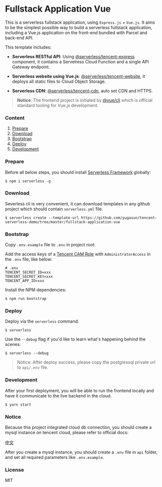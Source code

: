 # Fullstack Application Vue

This is a serverless fullstack application, using `Express.js` +
`Vue.js`. It aims to be the simplest possible way to build a serverless
fullstack application, including a Vue.js application on the front-end bundled
with Parcel and back-end API.

This template includes:

- **Serverless RESTful API**: Using
  [@serverless/tencent-express](https://github.com/serverless-components/tencent-express)
  component, it contains a Servelress Cloud Function and a single API Gateway
  endpoint.

- **Serverless website using Vue.js**:
  [@serverless/tencent-website](https://github.com/serverless-components/tencent-website),
  it deploys all static files to Cloud Object Storage.

- **Serverless CDN**:
  [@serverless/tencent-cdn](https://github.com/serverless-components/tencent-cdn),
  auto set CDN and HTTPS.

> **Notice**: The frontend project is initialed by [@vue/cli](https://cli.vuejs.org/) which is official standard tooling for Vue.js development.

### Content

1. [Prepare](#Prepare)
2. [Download](#Download)
3. [Bootstrap](#Bootstrap)
4. [Deploy](#Deploy)
5. [Development](#Development)

### Prepare

Before all below steps, you should install
[Serverless Framework](https://www.github.com/serverless/serverless) globally:

```console
$ npm i serverless -g
```

### Download

Severless cli is very convenient, it can download templates in any github
project which should contain `serverless.yml` file.

```console
$ serverless create --template-url https://github.com/yugasun/tencent-serverless-demo/tree/master/fullstack-application-vue
```

### Bootstrap

Copy `.env.example` file to `.env` in project root:

Add the access keys of a
[Tencent CAM Role](https://console.cloud.tencent.com/cam/capi) with
`AdministratorAccess` in the `.env` file, like below:

```
# .env
TENCENT_SECRET_ID=xxx
TENCENT_SECRET_KEY=xxx
TENCENT_APP_ID=xxx
```

Install the NPM dependencies:

```console
$ npm run bootstrap
```

### Deploy

Deploy via the `serverless` command:

```console
$ serverless
```

Use the `--debug` flag if you'd like to learn what's happening behind the
scenes:

```console
$ serverless --debug
```

> Notice: After deploy success, please copy the postgressql private url to
> `api/.env` file.

### Development

After your first deployment, you will be able to run the frontend locally and
have it communicate to the live backend in the cloud.

```console
$ yarn start
```

### Notice

Because this project integrated cloud db connection, you should create a mysql
instance on tencent cloud, please refer to official docs:

[中文](https://cloud.tencent.com/document/product/583/38012)

After you create a mysql instance, you should create a `.env` file in `api`
folder, and set all required parameters like `.env.example`.

### License

MIT
